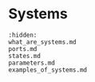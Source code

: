 # Systems

```{toctree}
:hidden:
what_are_systems.md
ports.md
states.md
parameters.md
examples_of_systems.md
```
